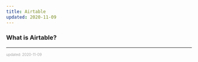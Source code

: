 ```yaml
---
title: Airtable
updated: 2020-11-09
---
```


### What is Airtable?

---

<sup><sub><font color="#a6a6a6">updated: 2020-11-09</font></sub></sup>

